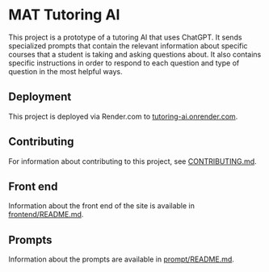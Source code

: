 # MAT Tutoring AI

This project is a prototype of a tutoring AI that uses ChatGPT. It sends specialized prompts that contain the relevant information about specific courses that a student is taking and asking questions about. It also contains specific instructions in order to respond to each question and type of question in the most helpful ways.

## Deployment

This project is deployed via Render.com to [tutoring-ai.onrender.com](https://tutoring-ai.onrender.com/).

## Contributing

For information about contributing to this project, see [CONTRIBUTING.md](CONTRIBUTING.md).

## Front end

Information about the front end of the site is available in [frontend/README.md](frontend/README.md).

## Prompts

Information about the prompts are available in [prompt/README.md](prompt/README.md).
